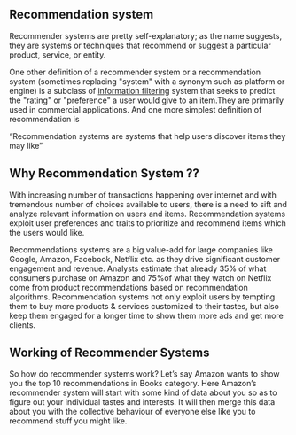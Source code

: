 ## Recommendation system
Recommender systems are pretty self-explanatory; as the name suggests, they are systems or techniques that recommend or suggest a particular product, service, or entity.

One other definition of a recommender system or a recommendation system (sometimes replacing "system" with a synonym such as platform or engine) is a subclass of [information filtering](https://en.wikipedia.org/wiki/Information_filtering_system) system that seeks to predict the "rating" or "preference" a user would give to an item.They are primarily used in commercial applications.
And one more simplest definition of recommendation is 

“Recommendation systems are systems that help users discover items they may like”


## Why Recommendation System ??
With increasing number of transactions happening over internet and with tremendous number of choices available to users, there is a need to sift and analyze relevant information on users and items. Recommendation systems exploit user preferences and traits to prioritize and recommend items which the users would like.

Recommendations systems are a big value-add for large companies like Google, Amazon, Facebook, Netflix etc. as they drive significant customer engagement and revenue. Analysts estimate that already 35% of what consumers purchase on Amazon and 75%of what they watch on Netflix come from product recommendations based on recommendation algorithms. Recommendation systems not only exploit users by tempting them to buy more products & services customized to their tastes, but also keep them engaged for a longer time to show them more ads and get more clients.
## Working of Recommender Systems
So how do recommender systems work? Let’s say Amazon wants to show you the top 10 recommendations in Books category. Here Amazon’s recommender system will start with some kind of data about you so as to figure out your individual tastes and interests. It will then merge this data about you with the collective behaviour of everyone else like you to recommend stuff you might like.
